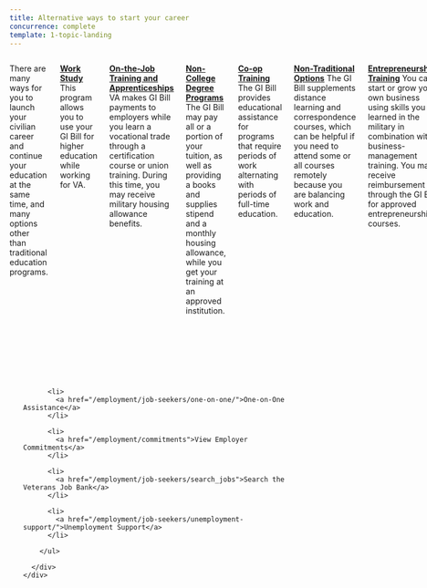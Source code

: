 ```yaml
---
title: Alternative ways to start your career
concurrence: complete
template: 1-topic-landing
---
```


<div class="main" role="main" markdown="0">

<div class="section one" markdown="0">
<div class="primary" markdown="0">
<div class="row" markdown="0">
<div class="small-12 columns usa-content" markdown="1">

There are many ways for you to launch your civilian career and continue your education at the same time, and many options other than traditional education programs.

[**Work Study**](/education/work-learn/workstudy/)  
This program allows you to use your GI Bill for higher education while working for VA.

[**On-the-Job Training and Apprenticeships**](/education/work-learn/job-and-apprenticeship/) 
VA makes GI Bill payments to employers while you learn a vocational trade through a certification course or union training. During this time, you may receive military housing allowance benefits. 

[**Non-College Degree Programs**](/education/work-learn/non-college-degree-program/) 
The GI Bill may pay all or a portion of your tuition, as well as providing a books and supplies stipend and a monthly housing allowance, while you get your training at an approved institution. 

[**Co-op Training**](/education/work-learn/co-op-training/)  
The GI Bill provides educational assistance for programs that require periods of work alternating with periods of full-time education.

[**Non-Traditional Options**](/education/work-learn/non-traditional/) 
The GI Bill supplements distance learning and correspondence courses, which can be helpful if you need to attend some or all courses remotely because you are balancing work and education.

[**Entrepreneurship Training**](/education/advanced-training-and-certifications/entrepreneurship-training/) 
You can start or grow your own business using skills you learned in the military in combination with business-management training. You may receive reimbursement through the GI Bill for approved entrepreneurship courses.

**Internships, Volunteer Work, and Community Service**  
Internships and volunteer work can advance your career and expand your network while you further your education. Community involvement and service are also productive ways to network with civilians and open the door to future employment possibilities. VA offers [internships](http://mycareeratva.va.gov/library/55) and [volunteer opportunities](http://www.volunteer.va.gov/).


</div>
</div>
</div>

<div class="navigation">
  <div class="row">
    <div class="small-12 columns">
        <ul class="small-block-grid-1 medium-block-grid-3 cards small">

          <li>
            <a href="/employment/job-seekers/one-on-one/">One-on-One Assistance</a>
          </li>

          <li>
            <a href="/employment/commitments">View Employer Commitments</a>
          </li>

          <li>
            <a href="/employment/job-seekers/search_jobs">Search the Veterans Job Bank</a>
          </li>  

          <li>
            <a href="/employment/job-seekers/unemployment-support/">Unemployment Support</a>
          </li>    

        </ul>

      </div>
    </div>  
  </div>
</div>
